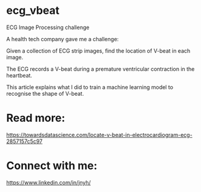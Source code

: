 # ecg_vbeat
ECG Image Processing challenge

A health tech company gave me a challenge: 

Given a collection of ECG strip images, find the location of V-beat in each image. 

The ECG records a V-beat during a premature ventricular contraction in the heartbeat. 

This article explains what I did to train a machine learning model to recognise the shape of V-beat.

# Read more:
https://towardsdatascience.com/locate-v-beat-in-electrocardiogram-ecg-2857157c5c97

# Connect with me:
https://www.linkedin.com/in/jnyh/

